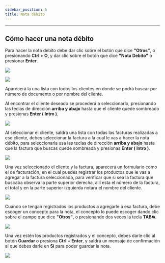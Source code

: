 ```yaml
---
sidebar_position: 5
title: Nota débito
---
```


---

## Cómo hacer una nota débito

Para hacer la nota debito debe dar clic sobre el botón que dice **"Otros"**, o presionando **Ctrl + O**, y dar clic sobre el botón que dice **"Nota Debito"** o presionar **Enter**.

![](/img/facturacion/notas/boton_otros.png)

![](/img/facturacion/notas/boton_nota_debito.png)

Aparecerá la una lista con todos los clientes en donde se podrá buscar por número de documento o por nombre del cliente.

Al encontrar el cliente deseado se procederá a seleccionarlo, presionando las teclas de dirección **arriba y abajo** hasta que el cliente quede sombreado y presionas **Enter ( Intro )**.

![](/img/facturacion/notas/lista_clientes.png)

Al seleccionar el cliente, saldrá una lista con todas las facturas realizadas a ese cliente, debes seleccionar la factura a la cual le vas a hacer la nota débito, para seleccionarla usa las teclas de dirección **arriba y abajo** hasta que la factura que buscas quede sombreada y presionas **Enter ( Intro )**.

![](/img/facturacion/notas/lista_facturas.png)

Una vez seleccionado el cliente y la factura, aparecerá un formulario como el de facturación, en el cual puedes registrar los productos que le vas a agregar a la factura seleccionada, para verificar que si sea la factura que buscaba observa la parte superior derecha, allí esta el número de la factura, el total y en la parte superior izquierda notara el nombre del cliente.

![](/img/facturacion/notas/formulario_nota_debito.png)

Cuando se tengan registrados los productos a agregarle a esa factura, debe escoger un concepto para la nota, el concepto lo puede escoger dando clic sobre el campo que dice **"Otros"**, o presionando dos veces la tecla **TAB↹**.

![](/img/facturacion/notas/concepto_nota_debito.png)

Una vez estén los productos registrados y el concepto, debes darle clic al botón **Guardar** o presiona **Ctrl + Enter**, y saldrá un mensaje de confirmación al que debes darle en **Si** para poder guardar la nota.

![](/img/facturacion/notas/confirma_notas.png)
